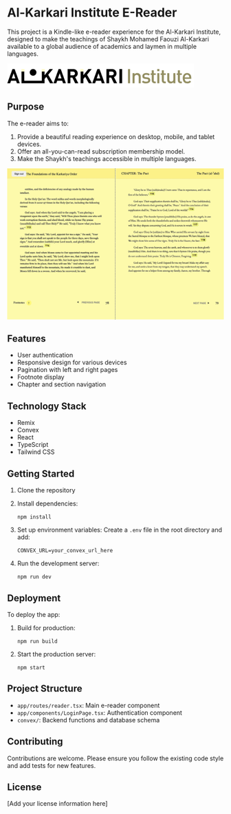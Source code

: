 # Al-Karkari Institute E-Reader

This project is a Kindle-like e-reader experience for the Al-Karkari Institute, designed to make the teachings of Shaykh Mohamed Faouzi Al-Karkari available to a global audience of academics and laymen in multiple languages.

![Al-Karkari Institute Logo](public/institute-logo.png)

## Purpose

The e-reader aims to:

1. Provide a beautiful reading experience on desktop, mobile, and tablet devices.
2. Offer an all-you-can-read subscription membership model.
3. Make the Shaykh's teachings accessible in multiple languages.

![E-Reader Demo Image](public/readme_1.jpeg)

## Features

- User authentication
- Responsive design for various devices
- Pagination with left and right pages
- Footnote display
- Chapter and section navigation

## Technology Stack

- Remix
- Convex
- React
- TypeScript
- Tailwind CSS

## Getting Started

1. Clone the repository
2. Install dependencies:
   ```
   npm install
   ```
3. Set up environment variables:
   Create a `.env` file in the root directory and add:

   ```
   CONVEX_URL=your_convex_url_here
   ```

4. Run the development server:
   ```
   npm run dev
   ```

## Deployment

To deploy the app:

1. Build for production:

   ```
   npm run build
   ```

2. Start the production server:
   ```
   npm start
   ```

## Project Structure

- `app/routes/reader.tsx`: Main e-reader component
- `app/components/LoginPage.tsx`: Authentication component
- `convex/`: Backend functions and database schema

## Contributing

Contributions are welcome. Please ensure you follow the existing code style and add tests for new features.

## License

[Add your license information here]

